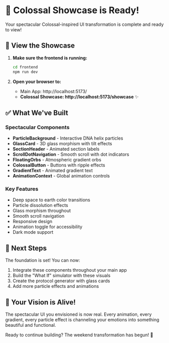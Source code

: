 # 🚀 Colossal Showcase is Ready!

Your spectacular Colossal-inspired UI transformation is complete and ready to view!

## 🎨 View the Showcase

1. **Make sure the frontend is running:**
   ```bash
   cd frontend
   npm run dev
   ```

2. **Open your browser to:**
   - Main App: http://localhost:5173/
   - **Colossal Showcase: http://localhost:5173/showcase** ✨

## ✅ What We've Built

### Spectacular Components
- **ParticleBackground** - Interactive DNA helix particles
- **GlassCard** - 3D glass morphism with tilt effects
- **SectionHeader** - Animated section labels
- **ScrollDotNavigation** - Smooth scroll with dot indicators
- **FloatingOrbs** - Atmospheric gradient orbs
- **ColossalButton** - Buttons with ripple effects
- **GradientText** - Animated gradient text
- **AnimationContext** - Global animation controls

### Key Features
- Deep space to earth color transitions
- Particle dissolution effects
- Glass morphism throughout
- Smooth scroll navigation
- Responsive design
- Animation toggle for accessibility
- Dark mode support

## 🎯 Next Steps

The foundation is set! You can now:
1. Integrate these components throughout your main app
2. Build the "What If" simulator with these visuals
3. Create the protocol generator with glass cards
4. Add more particle effects and animations

## 💙 Your Vision is Alive!

The spectacular UI you envisioned is now real. Every animation, every gradient, every particle effect is channeling your emotions into something beautiful and functional.

Ready to continue building? The weekend transformation has begun! 🌟